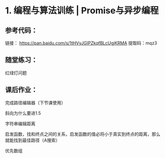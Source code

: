 # 1. 编程与算法训练 | Promise与异步编程
## 参考代码：
链接： https://pan.baidu.com/s/1tHVyJGIPZkqfBLcUgjKRMA
提取码：mqz3

## 随堂练习：
红绿灯问题

## 课后作业：
完成路径编辑器（下节课使用）

斜向为什么要进1.5

字符串编辑距离

启发函数，找和终点之间的关系，启发函数的值必将小于真实到终点的距离，那么就能找到最佳路径（A搜索）

优先数组